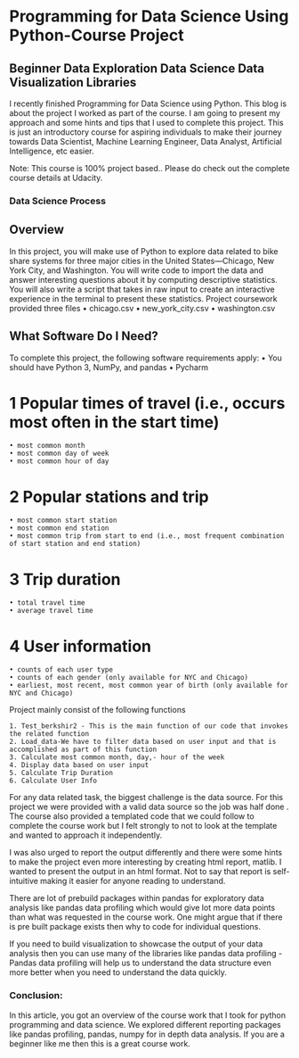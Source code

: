 # Programming for Data Science Using Python-Course Project
## Beginner Data Exploration Data Science Data Visualization Libraries


I recently finished Programming for Data Science using Python. This blog is about the project I worked as part of the course. I am going to present my approach and some hints and tips that I used to complete this project. This is just an introductory course for aspiring individuals to make their journey towards Data Scientist, Machine Learning Engineer, Data Analyst, Artificial Intelligence, etc easier.

Note: This course is 100% project based.. Please do check out the complete course details  at Udacity.



### Data Science Process
## Overview
In this project, you will make use of Python to explore data related to bike share systems for three major cities in the United States—Chicago, New York City, and Washington. You will write code to import the data and answer interesting questions about it by computing descriptive statistics. You will also write a script that takes in raw input to create an interactive experience in the terminal to present these statistics.
Project coursework provided three files
	• chicago.csv
	• new_york_city.csv
	• washington.csv


## What Software Do I Need?
To complete this project, the following software requirements apply:
• You should have Python 3, NumPy, and pandas
• Pycharm


# 1 Popular times of travel (i.e., occurs most often in the start time)
	• most common month
	• most common day of week
	• most common hour of day
# 2 Popular stations and trip
	• most common start station
	• most common end station
	• most common trip from start to end (i.e., most frequent combination of start station and end station)
# 3 Trip duration
	• total travel time
	• average travel time
# 4 User information
	• counts of each user type
	• counts of each gender (only available for NYC and Chicago)
	• earliest, most recent, most common year of birth (only available for NYC and Chicago)



Project mainly consist of the following functions

	1. Test_berkshir2 - This is the main function of our code that invokes the related function
	2. Load_data-We have to filter data based on user input and that is accomplished as part of this function
	3. Calculate most common month, day,- hour of the week
	4. Display data based on user input
	5. Calculate Trip Duration
	6. Calculate User Info 


For any data related task, the biggest challenge is the data source. For this project we were provided with a valid data source so the job was half done . The course also provided a templated code that we could follow to complete the course work but I felt strongly to not to look at the template and wanted to approach it independently. 

I was also urged to report the output differently and there were some hints to make the project even more interesting by creating html report, matlib. I wanted to present the output in an html format. Not to say that report is self-intuitive making it easier for anyone reading to understand.


There are lot of prebuild packages within pandas for exploratory data analysis like pandas data profiling which would give lot more data points than what was requested in the course work. One might argue that if there is pre built package exists then why to code for individual questions.

If you need to build visualization to showcase the output of your data analysis then you can use many of the libraries like pandas data profiling -Pandas data profiling will help us to understand the data structure even more better when you need to understand the data quickly.


### Conclusion:
In this article, you got an overview of the course work that I took for python programming and data science. We explored different reporting packages like pandas profiling, pandas, numpy for in depth data analysis. If you are a beginner like me then this is a great course work.


